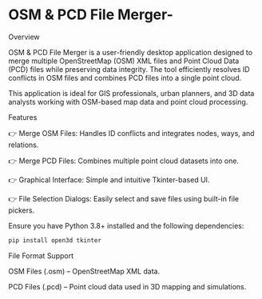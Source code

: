 # OSM & PCD File Merger-

Overview

OSM & PCD File Merger is a user-friendly desktop application designed to merge multiple OpenStreetMap (OSM) XML files and Point Cloud Data (PCD) files while preserving data integrity. The tool efficiently resolves ID conflicts in OSM files and combines PCD files into a single point cloud.

This application is ideal for GIS professionals, urban planners, and 3D data analysts working with OSM-based map data and point cloud processing.

Features

👉 Merge OSM Files: Handles ID conflicts and integrates nodes, ways, and relations.

👉 Merge PCD Files: Combines multiple point cloud datasets into one.

👉 Graphical Interface: Simple and intuitive Tkinter-based UI.

👉 File Selection Dialogs: Easily select and save files using built-in file pickers.

Ensure you have Python 3.8+ installed and the following dependencies:

```bash
pip install open3d tkinter
```

File Format Support

OSM Files (.osm) – OpenStreetMap XML data.

PCD Files (.pcd) – Point cloud data used in 3D mapping and simulations.
